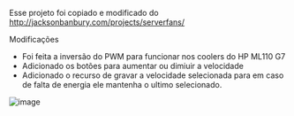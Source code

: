Esse projeto foi copiado e modificado do http://jacksonbanbury.com/projects/serverfans/

Modificações

- Foi feita a inversão do PWM para funcionar nos coolers do HP ML110 G7
- Adicionado os botões para aumentar ou dimiuir a velocidade
- Adicionado o recurso de gravar a velocidade selecionada para em caso de falta de energia ele mantenha o ultimo selecionado.

![image](https://user-images.githubusercontent.com/17052145/115299033-a72c4600-a134-11eb-87a6-b5021a20afae.png)

